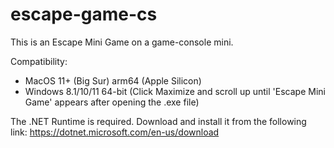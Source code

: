 # escape-game-cs

This is an Escape Mini Game on a game-console mini.

Compatibility:

- MacOS 11+ (Big Sur) arm64 (Apple Silicon)
- Windows 8.1/10/11 64-bit (Click Maximize and scroll up until 'Escape Mini Game' appears after opening the .exe file)


The .NET Runtime is required. Download and install it from the following link: https://dotnet.microsoft.com/en-us/download
